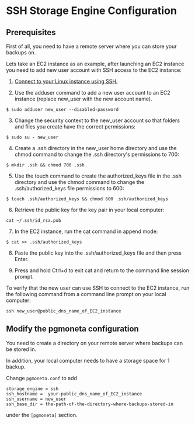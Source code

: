 # SSH Storage Engine Configuration

## Prerequisites
First of all, you need to have a remote server where you can store your backups on.

Lets take an EC2 instance as an example, after launching an EC2 instance you need to add new user account with SSH access to the EC2 instance:

1. [Connect to your Linux instance using SSH.](https://docs.aws.amazon.com/AWSEC2/latest/UserGuide/AccessingInstancesLinux.html)

2. Use the adduser command to add a new user account to an EC2 instance (replace new_user with the new account name).

```
$ sudo adduser new_user --disabled-password
```

3.  Change the security context to the new_user account so that folders and files you create have the correct permissions:

```
$ sudo su - new_user
```

4. Create a .ssh directory in the new_user home directory and use the chmod command to change the .ssh directory's permissions to 700:

```
$ mkdir .ssh && chmod 700 .ssh
```

5. Use the touch command to create the authorized_keys file in the .ssh directory and use the chmod command to change the .ssh/authorized_keys file permissions to 600:

```
$ touch .ssh/authorized_keys && chmod 600 .ssh/authorized_keys
```

6. Retrieve the public key for the key pair in your local computer:

```
cat ~/.ssh/id_rsa.pub
```

7. In the EC2 instance, run the cat command in append mode:

```
$ cat >> .ssh/authorized_keys
```

8. Paste the public key into the .ssh/authorized_keys file and then press Enter.

9. Press and hold Ctrl+d to exit cat and return to the command line session prompt.

To verify that the new user can use SSH to connect to the EC2 instance, run the following command from a command line prompt on your local computer:

```
ssh new_user@public_dns_name_of_EC2_instance
```

## Modify the pgmoneta configuration

You need to create a directory on your remote server where backups can be stored in.

In addition, your local computer needs to have a storage space for 1 backup.

Change `pgmoneta.conf` to add

```
storage_engine = ssh
ssh_hostname =  your-public_dns_name_of_EC2_instance
ssh_username = new_user
ssh_base_dir = the-path-of-the-directory-where-backups-stored-in
```

under the `[pgmoneta]` section.
